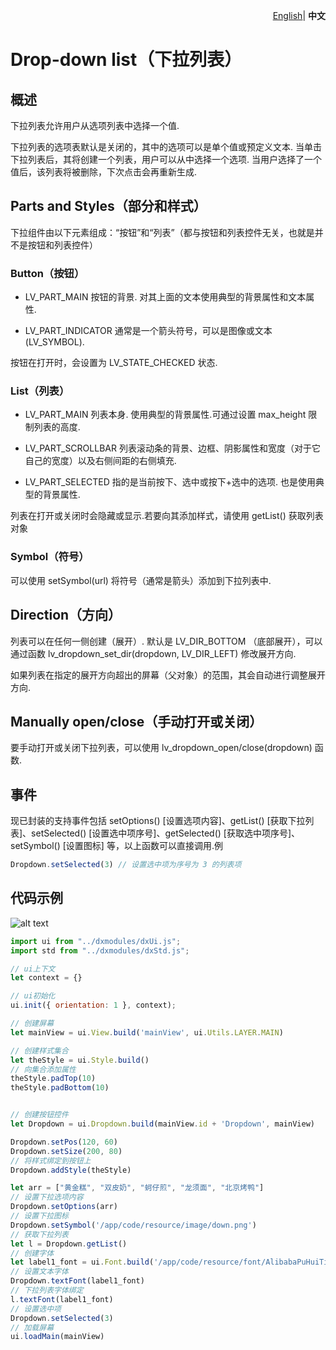 <p align="right">
    <a href="./README.md">English</a>| <b>中文</b>
</p>


# Drop-down list（下拉列表）

## 概述

下拉列表允许用户从选项列表中选择一个值.

下拉列表的选项表默认是关闭的，其中的选项可以是单个值或预定义文本. 当单击下拉列表后，其将创建一个列表，用户可以从中选择一个选项. 当用户选择了一个值后，该列表将被删除，下次点击会再重新生成.

## Parts and Styles（部分和样式）

下拉组件由以下元素组成：“按钮”和“列表”（都与按钮和列表控件无关，也就是并不是按钮和列表控件）

### Button（按钮）

- LV_PART_MAIN 按钮的背景. 对其上面的文本使用典型的背景属性和文本属性.

- LV_PART_INDICATOR 通常是一个箭头符号，可以是图像或文本(LV_SYMBOL).

按钮在打开时，会设置为 LV_STATE_CHECKED 状态.

### List（列表）

- LV_PART_MAIN 列表本身. 使用典型的背景属性.可通过设置 max_height 限制列表的高度.

- LV_PART_SCROLLBAR 列表滚动条的背景、边框、阴影属性和宽度（对于它自己的宽度）以及右侧间距的右侧填充.

- LV_PART_SELECTED 指的是当前按下、选中或按下+选中的选项. 也是使用典型的背景属性.

列表在打开或关闭时会隐藏或显示.若要向其添加样式，请使用 getList() 获取列表对象

### Symbol（符号）

可以使用 setSymbol(url) 将符号（通常是箭头）添加到下拉列表中.

## Direction（方向）

列表可以在任何一侧创建（展开）. 默认是 LV_DIR_BOTTOM （底部展开），可以通过函数 lv_dropdown_set_dir(dropdown, LV_DIR_LEFT) 修改展开方向.

如果列表在指定的展开方向超出的屏幕（父对象）的范围，其会自动进行调整展开方向.

## Manually open/close（手动打开或关闭）

要手动打开或关闭下拉列表，可以使用 lv_dropdown_open/close(dropdown) 函数.


## 事件

现已封装的支持事件包括 setOptions() [设置选项内容]、getList() [获取下拉列表]、setSelected() [设置选中项序号]、getSelected() [获取选中项序号]、setSymbol() [设置图标] 等，以上函数可以直接调用.例

```js
Dropdown.setSelected(3) // 设置选中项为序号为 3 的列表项
```

## 代码示例

![alt text](dropdown.png)

```js
import ui from "../dxmodules/dxUi.js";
import std from "../dxmodules/dxStd.js";

// ui上下文
let context = {}

// ui初始化
ui.init({ orientation: 1 }, context);

// 创建屏幕
let mainView = ui.View.build('mainView', ui.Utils.LAYER.MAIN)

// 创建样式集合
let theStyle = ui.Style.build()
// 向集合添加属性
theStyle.padTop(10)
theStyle.padBottom(10)


// 创建按钮控件
let Dropdown = ui.Dropdown.build(mainView.id + 'Dropdown', mainView)

Dropdown.setPos(120, 60)
Dropdown.setSize(200, 80)
// 将样式绑定到按钮上
Dropdown.addStyle(theStyle)

let arr = ["黄金糕", "双皮奶", "蚵仔煎", "龙须面", "北京烤鸭"]
// 设置下拉选项内容
Dropdown.setOptions(arr)
// 设置下拉图标
Dropdown.setSymbol('/app/code/resource/image/down.png')
// 获取下拉列表
let l = Dropdown.getList()
// 创建字体
let label1_font = ui.Font.build('/app/code/resource/font/AlibabaPuHuiTi-2-65-Medium.ttf', 20, ui.Utils.FONT_STYLE.NORMAL)
// 设置文本字体
Dropdown.textFont(label1_font)
// 下拉列表字体绑定
l.textFont(label1_font)
// 设置选中项
Dropdown.setSelected(3)
// 加载屏幕
ui.loadMain(mainView)
```